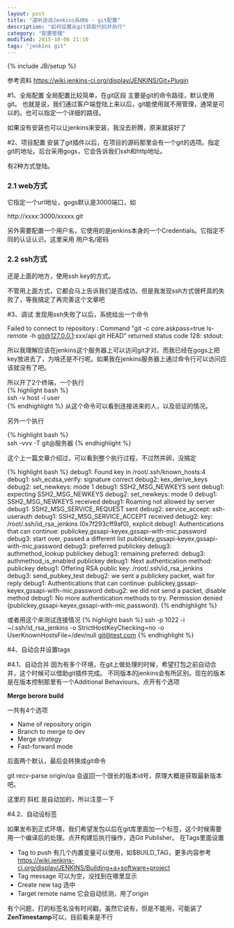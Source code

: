 ```yaml
---
layout: post
title: "道听途说Jenkins系统6 - git配置"
description: "如何设置从git获取代码并执行"
category: "配置管理"
modified: 2015-10-06 21:10
tags: "jenkins git"
---
```

{% include JB/setup %}

参考资料 <https://wiki.jenkins-ci.org/display/JENKINS/Git+Plugin>

#1、全局配置
全局配置比较简单，在git区段
主要是git的命令路径，默认使用git。
也就是说，我们通过客户端登陆上来以后，git能使用就不用管理，通常是可以的。也可以指定一个详细的路径。

如果没有安装也可以让jenkins来安装，我没去折腾，原来就装好了

#2、项目配置
安装了git插件以后，在项目的源码那里会有一个git的选项。指定git的地址。后台采用gogs，它会告诉我们ssh和http地址。

有2种方式登陆。


### 2.1 web方式
它指定一个url地址，gogs默认是3000端口，如

http://xxxx:3000/xxxxx.git

另外需要配置一个用户名，它使用的是jenkins本身的一个Credentials。它指定不同的认证认识。这里采用 用户名/密码

### 2.2 ssh方式

还是上面的地方，使用ssh key的方式。

不管用上面方式，它都会马上告诉我们是否成功。但是我发现ssh方式很杯具的失败了，等我搞定了再完善这个文章吧

#3、调试
发现用ssh失败了以后，系统给出一个命令

Failed to connect to repository : Command "git -c core.askpass=true ls-remote -h git@127.0.0.1:xxx/api.git HEAD" returned status code 128:
stdout: 

所以我理解应该在jenkins这个服务器上可以访问git才对。而我已经在gogs上把key放进去了，为啥还是不行呢。如果我在jenkins服务器上通过命令行可以访问应该就没有了吧。

所以开了2个终端，一个执行  
{% highlight bash %}    
ssh -v host -l user  
{% endhighlight %}
从这个命令可以看到连接进来的人，以及验证的情况。

另外一个执行 

{% highlight bash %}    
ssh -vvv -T git@服务器
{% endhighlight %}

这个上一篇文章介绍过，可以看到整个执行过程，不过然并卵，没搞定

{% highlight bash %} 
debug1: Found key in /root/.ssh/known_hosts:4
debug1: ssh_ecdsa_verify: signature correct
debug2: kex_derive_keys
debug2: set_newkeys: mode 1
debug1: SSH2_MSG_NEWKEYS sent
debug1: expecting SSH2_MSG_NEWKEYS
debug2: set_newkeys: mode 0
debug1: SSH2_MSG_NEWKEYS received
debug1: Roaming not allowed by server
debug1: SSH2_MSG_SERVICE_REQUEST sent
debug2: service_accept: ssh-userauth
debug1: SSH2_MSG_SERVICE_ACCEPT received
debug2: key: /root/.ssh/id_rsa_jenkins (0x7f293cff9af0), explicit
debug1: Authentications that can continue: publickey,gssapi-keyex,gssapi-with-mic,password
debug3: start over, passed a different list publickey,gssapi-keyex,gssapi-with-mic,password
debug3: preferred publickey
debug3: authmethod_lookup publickey
debug3: remaining preferred: 
debug3: authmethod_is_enabled publickey
debug1: Next authentication method: publickey
debug1: Offering RSA public key: /root/.ssh/id_rsa_jenkins
debug3: send_pubkey_test
debug2: we sent a publickey packet, wait for reply
debug1: Authentications that can continue: publickey,gssapi-keyex,gssapi-with-mic,password
debug2: we did not send a packet, disable method
debug1: No more authentication methods to try.
Permission denied (publickey,gssapi-keyex,gssapi-with-mic,password).
{% endhighlight %}

或者用这个来测试连接情况
{% highlight bash %} 
ssh -p 1022 -i ~/.ssh/id_rsa_jenkins -o StrictHostKeyChecking=no -o UserKnownHostsFile=/dev/null git@test.com
{% endhighlight %}

#4、自动合并设置tags

#4.1、自动合并
  因为有多个环境，在git上做处理的时候，希望打包之前自动合并，这个时候可以借助git插件完成。
  不同版本的jenkins会有所区别。现在的版本是在版本控制那里有一个Additional Behaviours。点开有个选项
  
  **Merge berore build**
  
  一共有4个选项
  * Name of repository
    origin
  * Branch to merge to
    dev 
  * Merge strategy
  * Fast-forward mode
  
  后面两个默认，最后会转换成git命令
  
  git recv-parse origin/qa  会返回一个很长的版本id号，原理大概是获取最新版本吧。
  
  这里的 斜杠 是自动加的，所以注意一下

#4.2、自动设标签

  如果发布到正式环境，我们希望发包以后在git库里面加一个标签，这个时候需要用一个编译后的处理。点开构建后执行操作，选Git Publisher。
  在Tags里面设置  
  
  * Tag to push
    有几个内置变量可以使用，如$BUILD_TAG，更多内容参考  
    <https://wiki.jenkins-ci.org/display/JENKINS/Building+a+software+project>  
  * Tag message
    可以为空，没找到在哪里显示
  * Create new tag
    选中
  * Target remote name
    它会自动侦测，用了origin
  
  有个问题，打的标签名没有时间戳，虽然它说有，但是不能用，可能装了**ZenTimestamp**可以，目前看来是不行
    
    